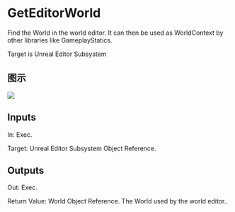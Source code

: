 # GetEditorWorld

Find the World in the world editor. It can then be used as WorldContext by other libraries like GameplayStatics.

Target is Unreal Editor Subsystem

## 图示

![]($-20221218-18510011.png)

## Inputs

In: Exec.

Target: Unreal Editor Subsystem Object Reference.  

## Outputs

Out: Exec.

Return Value: World Object Reference. The World used by the world editor..

